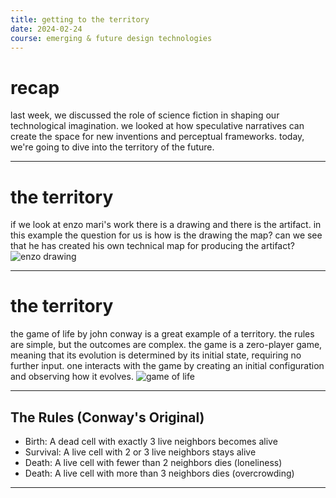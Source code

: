 ```yaml
---
title: getting to the territory
date: 2024-02-24
course: emerging & future design technologies
---
```

# recap

last week, we discussed the role of science fiction in shaping our technological imagination. we looked at how speculative narratives can create the space for new inventions and perceptual frameworks. today, we're going to dive into the territory of the future.

---

#  the territory

if we look at enzo mari's work there is a drawing and there is the artifact. in this example the question for us is how is the drawing the map? can we see that he has created his own technical map for producing the artifact? ![enzo drawing](https://d2w9rnfcy7mm78.cloudfront.net/34758547/original_ad1a8e47615afd399c3bb6f6214acc1c.png?1740360596?bc=0)

---

#  the territory

the game of life by john conway is a great example of a territory. the rules are simple, but the outcomes are complex. the game is a zero-player game, meaning that its evolution is determined by its initial state, requiring no further input. one interacts with the game by creating an initial configuration and observing how it evolves. ![game of life](https://upload.wikimedia.org/wikipedia/commons/e/e5/Gospers_glider_gun.gif)

---

## The Rules (Conway's Original)

* Birth: A dead cell with exactly 3 live neighbors becomes alive
* Survival: A live cell with 2 or 3 live neighbors stays alive
* Death: A live cell with fewer than 2 neighbors dies (loneliness)
* Death: A live cell with more than 3 neighbors dies (overcrowding)

---
